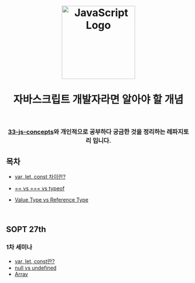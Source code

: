 <h1 align="center">
<br>
  <img src="https://user-images.githubusercontent.com/45676906/91674120-48e52f80-eb72-11ea-8f6e-001f7f71c413.png" alt="JavaScript Logo" width=200">
  <br>
    <br>
  자바스크립트 개발자라면 알아야 할 개념
  <br><br>
</h1>

<div align="center">
    <h3>
        <a href="https://github.com/leonardomso/33-js-concepts">33-js-concepts</a>와 개인적으로 공부하다 궁금한 것을 정리하는 레파지토리 입니다.
    </h3>
</div>



## 목차

* [var, let, const 차이란?](https://github.com/wjdrbs96/33concepts-of-javascript/blob/master/1.%20var%2C%20let%2C%20const/var%2C%20let%2C%20const.md) 


* [== vs === vs typeof](https://github.com/wjdrbs96/33concepts-of-javascript/blob/master/5.%20%3D%3D%20vs%20%3D%3D%3D%20vs%20typeof/%3D%3D%20vs%20%3D%3D%3D%20vs%20typeof.md)


* [Value Type vs Reference Type](https://github.com/wjdrbs96/Manyconcepts-of-javascript/blob/master/3.%20Value%20Type%20vs%20Reference%20Type/Value%20Type%20vs%20Reference%20Type.md)


<br>

## SOPT 27th

### 1차 세미나

- [var, let, const란?](https://github.com/wjdrbs96/33concepts-of-javascript/blob/master/1.%20var%2C%20let%2C%20const/var%2C%20let%2C%20const.md)
- [null vs undefined](https://github.com/wjdrbs96/Manyconcepts-of-javascript/blob/master/JS_Study/null%20vs%20undefined.md)
- [Array]()
